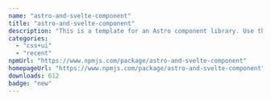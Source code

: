 ```yaml
---
name: "astro-and-svelte-component"
title: "astro-and-svelte-component"
description: "This is a template for an Astro component library. Use this template for writing components to use in multiple projects or publish to NPM."
categories:
  - "css+ui"
  - "recent"
npmUrl: "https://www.npmjs.com/package/astro-and-svelte-component"
homepageUrl: "https://www.npmjs.com/package/astro-and-svelte-component"
downloads: 612
badge: "new"
---
```

